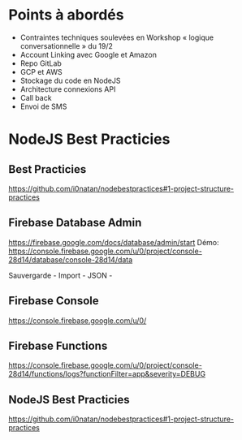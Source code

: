 # Points à abordés

* Contraintes techniques soulevées en Workshop « logique conversationnelle » du 19/2
* Account Linking avec Google et Amazon
* Repo GitLab
* GCP et AWS
* Stockage du code en NodeJS 
* Architecture connexions API
* Call back
* Envoi de SMS


# NodeJS Best Practicies

## Best Practicies
https://github.com/i0natan/nodebestpractices#1-project-structure-practices

## Firebase Database Admin
https://firebase.google.com/docs/database/admin/start 
Démo: https://console.firebase.google.com/u/0/project/console-28d14/database/console-28d14/data

Sauvergarde - Import - JSON -

## Firebase Console
https://console.firebase.google.com/u/0/

## Firebase Functions
https://console.firebase.google.com/u/0/project/console-28d14/functions/logs?functionFilter=app&severity=DEBUG

## NodeJS Best Practicies
https://github.com/i0natan/nodebestpractices#1-project-structure-practices

